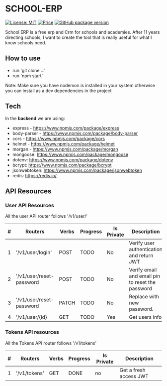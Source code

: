 # SCHOOL-ERP

[![License: MIT](https://img.shields.io/badge/License-MIT-yellow.svg)](https://opensource.org/licenses/MIT)
[![Price](https://img.shields.io/badge/price-FREE-0098f7.svg)](https://github.com/rserravi/school-erp/master/LICENSE)
[![GitHub package version](https://img.shields.io/github/package-json/v/codedthemes/mantis-free-react-admin-template)](https://github.com/rserravi/school-erp)

School ERP is a free erp and Crm for schools and academies. 
After 11 years directing schools, I want to create the tool that is really useful for what I know schools need.

## How to use
 
- run 'git clone ...'
- run 'npm start'
 
Note: Make sure you have nodemon is installed in your system otherwise you can install as a dev dependencies in the project


## Tech

In the **backend** we are using:
- express - https://www.npmjs.com/package/express 
- body-parser - https://www.npmjs.com/package/body-parser 
- cors - https://www.npmjs.com/package/cors 
- helmet - https://www.npmjs.com/package/helmet 
- morgan - https://www.npmjs.com/package/morgan
- mongoose: https://www.npmjs.com/package/mongoose 
- dotenv: https://www.npmjs.com/package/dotenv 
- bcrypt: https://www.npmjs.com/package/bcrypt
- jsonwebtoken:  https://www.npmjs.com/package/jsonwebtoken
- redis: https://redis.io/ 



## API Resources

### User API Resources

All the user API router follows '/v1/user/'
 
| #     | Routers                          | Verbs | Progress | Is Private | Description                                      |
| ----- | -------------------------------- | ----- | -------- | ---------- | ------------------------------------------------ |
| 1     | '/v1/user/login'                 | POST  | TODO     | No         | Verify user authentication and return JWT      |
| 2     | '/v1/user/reset-password         | POST  | TODO     | No         | Verify email and email pin to reset the password |
| 3     | '/v1/user/reset-password         | PATCH | TODO     | No         | Replace with new password.                      |
| 4     | '/v1/user/{id}                   | GET   | TODO     | Yes        | Get users info             

### Tokens API resources
 
All the Tokens API router follows '/v1/tokens'
 
| #     | Routers                          | Verbs | Progress | Is Private | Description                                      |
| ----- | -------------------------------- | ----- | -------- | ---------- | ------------------------------------------------ |
| 1     | '/v1/tokens'                     | GET   | DONE     |no          | Get a fresh access JWT              |
